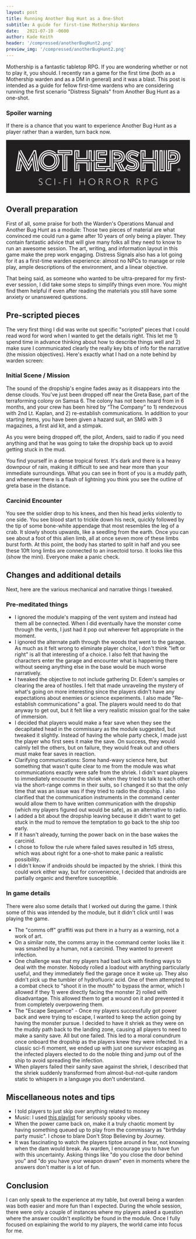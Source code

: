 ```yaml
---
layout: post
title: Running Another Bug Hunt as a One-Shot
subtitle: A guide for first-time Mothership Wardens
date:   2021-07-10 -0600
author: Kade Keith
header: '/compressed/anotherBugHunt2.png'
preview_img: '/compressed/anotherBugHunt2.png'
---
```


Mothership is a fantastic tabletop RPG. If you are wondering whether or not to play it, you should. I recently ran a game for the first time (both as a Mothership warden and as a DM in general) and it was a blast. This post is intended as a guide for fellow first-time wardens who are considering running the first scenario "Distress Signals" from Another Bug Hunt as a one-shot.

### Spoiler warning

If there is a chance that you want to experience Another Bug Hunt as a player rather than a warden, turn back now.

![Mothership Logo](/compressed/mothership.png)

## Overall preparation

First of all, some praise for both the Warden's Operations Manual and Another Bug Hunt as a module: Those two pieces of material are what convinced me could run a game after 10 years of only being a player. They contain fantastic advice that will give many folks all they need to know to run an awesome session. The art, writing, and information layout in this game make the prep work engaging. Distress Signals also has a lot going for it as a first-time warden experience: almost no NPCs to manage or role play, ample descriptions of the environment, and a linear objective.

That being said, as someone who wanted to be ultra-prepared for my first-ever session, I did take some steps to simplify things even more. You might find them helpful if even after reading the materials you still have some anxiety or unanswered questions.

## Pre-scripted pieces

The very first thing I did was write out specific "scripted" pieces that I could read word for word when I wanted to get the details right. This let me 1) spend time in advance thinking about how to describe things well and 2) make sure I communicated clearly the really key bits of info for the narrative (the mission objectives). Here's exactly what I had on a note behind by warden screen:

### Initial Scene / Mission

The sound of the dropship's engine fades away as it disappears into the dense clouds. You’ve just been dropped off near the Greta Base, part of the terraforming colony on Samsa 6. The colony has not been heard from in 6 months, and your crew has been hired by “The Company” to 1) rendezvous with 2nd Lt. Kaplan, and 2) re-establish communications. In addition to your starting items, you have been given a hazard suit, an SMG with 3 magazines, a first aid kit, and a stimpak.

As you were being dropped off, the pilot, Anders, said to radio if you need anything and that he was going to take the dropship back up to avoid getting stuck in the mud.

You find yourself in a dense tropical forest. It's dark and there is a heavy downpour of rain, making it difficult to see and hear more than your immediate surroundings. What you can see in front of you is a muddy path, and whenever there is a flash of lightning you think you see the outline of greta base in the distance.

### Carcinid Encounter

You see the soldier drop to his knees, and then his head jerks violently to one side. You see blood start to trickle down his neck, quickly followed by the tip of some bone-white appendage that most resembles the leg of a crab. It slowly shoots upwards, like a seedling from the earth. Once you can see about a foot of this alien limb, all at once seven more of these limbs burst forth. At this point, the body has started to split in half and you see these 10ft long limbs are connected to an insectoid torso. It looks like this (show the mini). Everyone make a panic check.

## Changes and additional details

Next, here are the various mechanical and narrative things I tweaked.

### Pre-meditated things
- I ignored the module's mapping of the vent system and instead had them all be connected. When I did eventually have the monster come through the vents, I just had it pop out wherever felt appropriate in the moment.
- I ignored the alternate path through the woods that went to the garage. As much as it felt wrong to eliminate player choice, I don't think "left or right" is all that interesting of a choice. I also felt that having the characters enter the garage and encounter what is happening there without seeing anything else in the base would be much worse narratively.
- I tweaked the objective to not include gathering Dr. Edem's samples or clearing the area of hostiles. I felt that made unraveling the mystery of what's going on more interesting since the players didn't have any expectations about enemies or science experiments. I also made "Re-establish communications" a goal. The players would need to do that anyway to get out, but it felt like a very realistic mission goal for the sake of immersion.
- I decided that players would make a fear save when they see the decapitated head in the commissary as the module suggested, but tweaked it slightly. Instead of having the whole party check, I made just the player who first sees it make the save. On success, they would calmly tell the others, but on failure, they would freak out and others must make fear saves in reaction.
- Clarifying communications: Some hand-wavy science here, but something that wasn't quite clear to me from the module was what communications exactly were safe from the shriek. I didn't want players to immediately encounter the shriek when they tried to talk to each other via the short-range comms in their suits, so I changed it so that the only time that was an issue was if they tried to radio the dropship. I also clarified that the communication instruments in the command center would allow them to have written communication with the dropship (which my players figured out would be safe), as an alternative to radio.
- I added a bit about the dropship leaving because it didn't want to get stuck in the mud to remove the temptation to go back to the ship too early.
- If it hasn't already, turning the power back on in the base wakes the carcinid.
- I chose to follow the rule where failed saves resulted in 1d5 stress, which was about right for a one-shot to make panic a realistic possibility.
- I didn't know if androids should be impacted by the shriek. I think this could work either way, but for convenience, I decided that androids are partially organic and therefore susceptible.

### In game details

There were also some details that I worked out during the game. I think some of this was intended by the module, but it didn't click until I was playing the game.

- The "comms off" graffiti was put there in a hurry as a warning, not a work of art.
- On a similar note, the comms array in the command center looks like it was smashed by a human, not a carcinid. They wanted to prevent infection.
- One challenge was that my players had bad luck with finding ways to deal with the monster. Nobody rolled a loadout with anything particularly useful, and they immediately fled the garage once it woke up. They also didn't pick up the tumbler of hydrofluoric acid. One of them attempted to a combat check to "shoot it in the mouth" to bypass the armor, which I allowed if they 1) were directly facing the monster 2) rolled with disadvantage. This allowed them to get a wound on it and prevented it from completely overpowering them.
- The "Escape Sequence" - Once my players successfully got power back and were trying to escape, I wanted to keep the action going by having the monster pursue. I decided to have it shriek as they were on the muddy path back to the landing zone, causing all players to need to make a sanity save. All but one failed. This led to a moral conundrum once onboard the dropship as the players knew they were infected. In a classic sci-fi moment, we ended up with just one survivor escaping as the infected players elected to do the noble thing and jump out of the ship to avoid spreading the infection.
- When players failed their sanity save against the shriek, I described that the shriek suddenly transformed from almost-but-not-quite random static to whispers in a language you don't understand.

## Miscellaneous notes and tips

- I told players to just skip over anything related to money
- Music: I used [this playlist](https://open.spotify.com/playlist/24uC6f5AqwCkLvGhGJRSFi?si=08836e57932d48e8) for seriously spooky vibes.
- When the power came back on, make it a truly chaotic moment by having something queued up to play from the commissary as "birthday party music". I chose to blare Don't Stop Believing by Journey.
- It was fascinating to watch the players tiptoe around in fear, not knowing when the dam would break. As warden, I encourage you to have fun with this uncertainty. Asking things like "do you close the door behind you" and "do you have your weapon drawn" even in moments where the answers don't matter is a lot of fun.

## Conclusion

I can only speak to the experience at my table, but overall being a warden was both easier and more fun than I expected. During the whole session, there were only a couple of instances where my players asked a question where the answer couldn't explicitly be found in the module. Once I fully focused on explaining the world to my players, the world came into focus for me.
